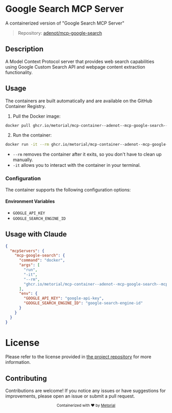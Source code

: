 
# Google Search MCP Server

A containerized version of "Google Search MCP Server"

> Repository: [adenot/mcp-google-search](https://github.com/adenot/mcp-google-search)

## Description

A Model Context Protocol server that provides web search capabilities using Google Custom Search API and webpage content extraction functionality.


## Usage

The containers are built automatically and are available on the GitHub Container Registry.

1. Pull the Docker image:

```bash
docker pull ghcr.io/metorial/mcp-container--adenot--mcp-google-search--mcp-google-search
```

2. Run the container:

```bash
docker run -it --rm ghcr.io/metorial/mcp-container--adenot--mcp-google-search--mcp-google-search 
```

- `--rm` removes the container after it exits, so you don't have to clean up manually.
- `-it` allows you to interact with the container in your terminal.


### Configuration

The container supports the following configuration options:




#### Environment Variables

- `GOOGLE_API_KEY`
- `GOOGLE_SEARCH_ENGINE_ID`




## Usage with Claude

```json
{
  "mcpServers": {
    "mcp-google-search": {
      "command": "docker",
      "args": [
        "run",
        "-it",
        "--rm",
        "ghcr.io/metorial/mcp-container--adenot--mcp-google-search--mcp-google-search"
      ],
      "env": {
        "GOOGLE_API_KEY": "google-api-key",
        "GOOGLE_SEARCH_ENGINE_ID": "google-search-engine-id"
      }
    }
  }
}
```

# License

Please refer to the license provided in [the project repository](https://github.com/adenot/mcp-google-search) for more information.

## Contributing

Contributions are welcome! If you notice any issues or have suggestions for improvements, please open an issue or submit a pull request.

<div align="center">
  <sub>Containerized with ❤️ by <a href="https://metorial.com">Metorial</a></sub>
</div>
  